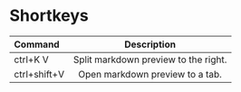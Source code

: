 # Shortkeys
| Command     | Description | 
| :---        |    :----:   |
| ctrl+K V    | Split markdown preview to the right. |
| ctrl+shift+V | Open markdown preview to a tab. |

